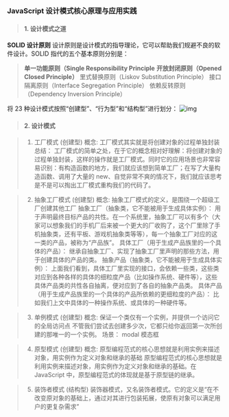 ### JavaScript 设计模式核心原理与应用实践

> #### 1. 设计模式之道

**SOLID 设计原则**
设计原则是设计模式的指导理论，它可以帮助我们规避不良的软件设计。SOLID 指代的五个基本原则分别是：

> **单一功能原则（Single Responsibility Principle**
> **开放封闭原则（Opened Closed Principle）**
> 里式替换原则（Liskov Substitution Principle）
> 接口隔离原则（Interface Segregation Principle）
> 依赖反转原则（Dependency Inversion Principle）

将 23 种设计模式按照“创建型”、“行为型”和“结构型”进行划分：
![img](https://p1-jj.byteimg.com/tos-cn-i-t2oaga2asx/gold-user-assets/2019/4/6/169f16406d230ffe~tplv-t2oaga2asx-zoom-in-crop-mark:3024:0:0:0.awebp)

> #### 2. 设计模式

> 1. 工厂模式 (创建型)
>    概念: 工厂模式其实就是将创建对象的过程单独封装
>    总结： 工厂模式的简单之处，在于它的概念相对好理解：将创建对象的过程单独封装，这样的操作就是工厂模式。同时它的应用场景也非常容易识别：有构造函数的地方，我们就应该想到简单工厂；在写了大量构造函数、调用了大量的 new、自觉非常不爽的情况下，我们就应该思考是不是可以掏出工厂模式重构我们的代码了。

> 2. 抽象工厂模式 (创建型)
>    概念: 抽象工厂模式的定义，是围绕一个超级工厂创建其他工厂
>    抽象工厂（抽象类，它不能被用于生成具体实例）： 用于声明最终目标产品的共性。在一个系统里，抽象工厂可以有多个（大家可以想象我们的手机厂后来被一个更大的厂收购了，这个厂里除了手机抽象类，还有平板、游戏机抽象类等等），每一个抽象工厂对应的这一类的产品，被称为“产品族”。
>    具体工厂（用于生成产品族里的一个具体的产品）： 继承自抽象工厂、实现了抽象工厂里声明的那些方法，用于创建具体的产品的类。
>    抽象产品（抽象类，它不能被用于生成具体实例）： 上面我们看到，具体工厂里实现的接口，会依赖一些类，这些类对应到各种各样的具体的细粒度产品（比如操作系统、硬件等），这些具体产品类的共性各自抽离，便对应到了各自的抽象产品类。
>    具体产品（用于生成产品族里的一个具体的产品所依赖的更细粒度的产品）： 比如我们上文中具体的一种操作系统、或具体的一种硬件等。

> 3. 单例模式 (创建型)
>    概念: 保证一个类仅有一个实例，并提供一个访问它的全局访问点
>    不管我们尝试去创建多少次，它都只给你返回第一次所创建的那唯一的一个实例。
>    场景： modal 模态框

> 4. 原型模式 (创建型)
>    概念: 原型编程范式的核心思想就是利用实例来描述对象，用实例作为定义对象和继承的基础
>    原型编程范式的核心思想就是利用实例来描述对象，用实例作为定义对象和继承的基础。在 JavaScript 中，原型编程范式的体现就是基于原型链的继承。

> 5. 装饰者模式 (结构型)
>    装饰器模式，又名装饰者模式。它的定义是“在不改变原对象的基础上，通过对其进行包装拓展，使原有对象可以满足用户的更复杂需求”

